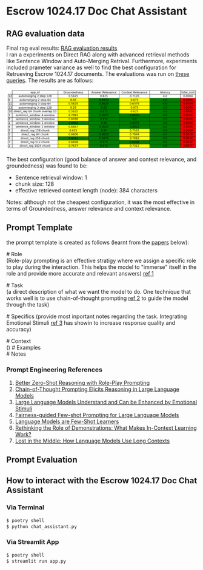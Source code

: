 # Escrow 1024.17 Doc Chat Assistant

## RAG evaluation data
Final rag eval results: [RAG evaluation results](rag_eval_results.csv)  
I ran a experiments on Direct RAG along with advanced retrieval methods like Sentence Window and Auto-Merging Retrival. Furthermore, experiments included prameter variance as well to find the best configuration for Retrueving Escrow 1024.17 documents. The evaluations was run on [these queries](application/valid_eval_queries.txt). The results are as follows:

![RAG Evaluation](media/rag_eval_table.png)

The best configuration (good balance of answer and context relevance, and groundedness) was found to be:
- Sentence retrieval window: 1 
- chunk size: 128
- effective retrieved context length (node): 384 characters

Notes: although not the cheapest configuration, it was the most effective in terms of Groundedness, answer relevance and context relevance.


## Prompt Template
the prompt template is created as follows (learnt from the [papers](#prompt-engineering-references) below):

\# Role  
(Role-play prompting is an effective stratigy where we assign a specific role to play during the interaction. This helps the model to "immerse" itself in the role and provide more accurate and relevant answers) [ref 1](#prompt-engineering-references)

\# Task  
(a direct description of what we want the model to do. One technique that works well is to use chain-of-thought prompting [ref 2](#prompt-engineering-references) to guide the model through the task)

\# Specifics
(provide most inportant notes regarding the task. Integrating Emotional Stimuli [ref 3](#prompt-engineering-references) has showin to increase response quality and accuracy)

\# Context   
()
\# Examples  
\# Notes  

### Prompt Engineering References

1. [Better Zero-Shot Reasoning with Role-Play Prompting](https://arxiv.org/abs/2308.07702)
2. [Chain-of-Thought Prompting Elicits Reasoning in Large Language Models](https://arxiv.org/abs/2201.11903)
3. [Large Language Models Understand and Can be Enhanced by Emotional Stimuli](https://arxiv.org/abs/2307.11760)
4. [Fairness-guided Few-shot Prompting for Large Language Models](https://arxiv.org/abs/2303.13217)
5. [Language Models are Few-Shot Learners](https://arxiv.org/abs/2005.14165)
6. [Rethinking the Role of Demonstrations: What Makes In-Context Learning Work?](https://arxiv.org/abs/2202.12837)
7. [Lost in the Middle: How Language Models Use Long Contexts](https://arxiv.org/abs/2307.03172)

## Prompt Evaluation




## How to interact with the Escrow 1024.17 Doc Chat Assistant
### Via Terminal

``` 
$ poetry shell
$ python chat_assistant.py 
```

### Via Streamlit App
```
$ poetry shell
$ streamlit run app.py 
```